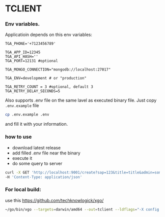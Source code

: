 # TCLIENT

### Env variables.
Applicatioin depends on this env variables:

```
TGA_PHONE='+7123456789'

TGA_APP_ID=12345
TGA_API_HASH=''
TGA_PORT=12131 #optional

TGA_MONGO_CONNECTION="mongodb://localhost:27017"

TGA_ENV=development # or "production"

TGA_RETRY_COUNT = 3 #optional, default 3
TGA_RETRY_DELAY_SECONDS=5

```

Also supports .env file on the same lavel as executed binary file. Just copy `.env.example` file

```bash
cp .env.example .env
```

and fill it with your information.

### how to use

- download latest release
- add filled .env file near the binary
- execute it
- do some query to server 
```bash
curl -X GET 'http://localhost:9001/create?sap=123&title=title&admin=someNick' \
-H 'Content-Type: application/json'
```


### For local build:

use this https://github.com/techknowlogick/xgo/

```bash
~/go/bin/xgo --targets=darwin/amd64 --out=tclient --ldflags="-X config.env=production" --dest="$(pwd)/build" ./cmd/main.go
```
